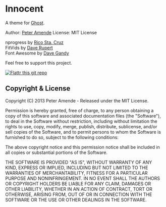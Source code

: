 # Innocent

A theme for [Ghost](http://github.com/tryghost/ghost/).

Author: [Peter Amende](http://zutrinken.com/)
License: MIT License

nprogress by [Rico Sta. Cruz](https://github.com/rstacruz/nprogress)  
FitVids by [Dave Rupert](https://github.com/davatron5000/FitVids.js)  
Font Awesome by [Dave Gandy](https://github.com/FortAwesome/Font-Awesome)

Feel free to support this project.

[![Flattr this git repo](http://api.flattr.com/button/flattr-badge-large.png)](https://flattr.com/submit/auto?user_id=zutrinken&url=https://github.com/zutrinken/innocent&title=innocent&language=js-css&tags=github&category=software)

## Copyright & License

Copyright (C) 2013 Peter Amende - Released under the MIT License.

Permission is hereby granted, free of charge, to any person obtaining a copy of this software and associated documentation files (the "Software"), to deal in the Software without restriction, including without limitation the rights to use, copy, modify, merge, publish, distribute, sublicense, and/or sell copies of the Software, and to permit persons to whom the Software is furnished to do so, subject to the following conditions:

The above copyright notice and this permission notice shall be included in all copies or substantial portions of the Software.

THE SOFTWARE IS PROVIDED "AS IS", WITHOUT WARRANTY OF ANY KIND, EXPRESS OR IMPLIED, INCLUDING BUT NOT LIMITED TO THE WARRANTIES OF MERCHANTABILITY, FITNESS FOR A PARTICULAR PURPOSE AND
NONINFRINGEMENT. IN NO EVENT SHALL THE AUTHORS OR COPYRIGHT HOLDERS BE LIABLE FOR ANY CLAIM, DAMAGES OR OTHER LIABILITY, WHETHER IN AN ACTION OF CONTRACT, TORT OR OTHERWISE, ARISING FROM, OUT OF OR IN CONNECTION WITH THE SOFTWARE OR THE USE OR OTHER DEALINGS IN THE SOFTWARE.
